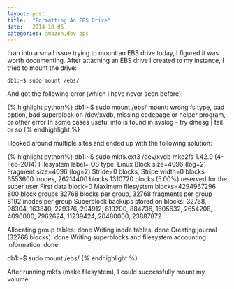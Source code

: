 ```yaml
---
layout: post
title:  "Formatting An EBS Drive"
date:   2014-10-06
categories: amazon,dev-ops
---
```


I ran into a small issue trying to mount an EBS drive today, I figured it was worth documenting.
After attaching an EBS drive I created to my instance, I tried to mount the drive:

```
db1:~$ sudo mount /ebs/
```

And got the following error (which I have never seen before):

{% highlight python%}
db1:~$ sudo mount /ebs/
mount: wrong fs type, bad option, bad superblock on /dev/xvdb,
       missing codepage or helper program, or other error
       In some cases useful info is found in syslog - try
       dmesg | tail  or so
{% endhighlight %}


I looked around multiple sites and ended up with the following solution:


{% highlight python%}
db1:~$ sudo mkfs.ext3 /dev/xvdb
mke2fs 1.42.9 (4-Feb-2014)
Filesystem label=
OS type: Linux
Block size=4096 (log=2)
Fragment size=4096 (log=2)
Stride=0 blocks, Stripe width=0 blocks
6553600 inodes, 26214400 blocks
1310720 blocks (5.00%) reserved for the super user
First data block=0
Maximum filesystem blocks=4294967296
800 block groups
32768 blocks per group, 32768 fragments per group
8192 inodes per group
Superblock backups stored on blocks:
	32768, 98304, 163840, 229376, 294912, 819200, 884736, 1605632, 2654208,
	4096000, 7962624, 11239424, 20480000, 23887872
 
Allocating group tables: done
Writing inode tables: done
Creating journal (32768 blocks): done
Writing superblocks and filesystem accounting information: done
 
db1:~$ sudo mount /ebs/
{% endhighlight %}

After running mkfs (make filesystem), I could successfully mount my volume.
